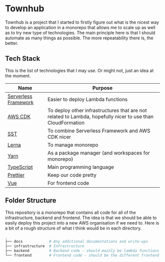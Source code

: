 # Townhub

Townhub is a project that I started to firstly figure out what is the nicest way to develop an application in a monorepo that allows me to scale up as well as to try new type of technologies. The main principle here is that I should automate as many things as possible. The more repeatability there is, the better.

## Tech Stack

This is the list of technologies that I may use. Or might not, just an idea at the moment.

| Name                                                        | Purpose                                                                                                    |
| ----------------------------------------------------------- | ---------------------------------------------------------------------------------------------------------- |
| [Serverless Framework](https://www.serverless.com/)         | Easier to deploy Lambda functions                                                                          |
| [AWS CDK](https://aws.amazon.com/cdk/)                      | To deploy other infrastructures that are not related to Lambda, hopefully nicer to use than CloudFormation |
| [SST](https://github.com/serverless-stack/serverless-stack) | To combine Serverless Framework and AWS CDK nicer                                                          |
| [Lerna](https://github.com/lerna/lerna)                     | To manage monorepo                                                                                         |
| [Yarn](https://yarnpkg.com/)                                | As a package manager (and workspaces for monorepo)                                                         |
| [TypeScript](https://www.typescriptlang.org/)               | Main programming language                                                                                  |
| [Prettier](https://prettier.io/)                            | Keep our code pretty                                                                                       |
| [Vue](https://vuejs.org/)                                   | For frontend code                                                                                          |

## Folder Structure

This repository is a monorepo that contains all code for all of the infrastructure, backend and frontend. The idea is that we should be able to easily deploy this project into a new AWS organisation if we need to. Here is a bit of a rough structure of what I think would be in each directory.

```bash
.
├── docs            # Any additional documentations and write-ups
├── infrastructure  # Infrastructure
├── backend         # Backend code - should mainly be lambda functions and services
└── frontend        # Frontend code - should be the different frontend apps
```
